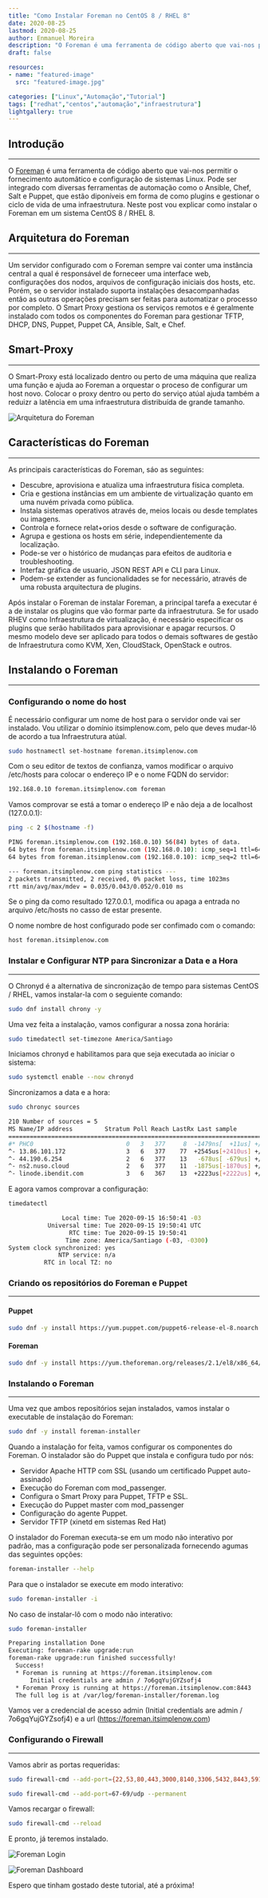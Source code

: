 ```yaml
---
title: "Como Instalar Foreman no CentOS 8 / RHEL 8"
date: 2020-08-25
lastmod: 2020-08-25
author: Enmanuel Moreira
description: "O Foreman é uma ferramenta de código aberto que vai-nos permitir o fornecimento automâtico e configuração de sistemas Linux. Pode ser integrado com diversas ferramentas de automação como o Ansible, Chef, Salt e Puppet, que estão diponíveis em forma de  como plugins e gestionar o ciclo de vida de uma infraestrutura. Neste post vou explicar como instalar o Foreman em um sistema CentOS 8 / RHEL 8.  "
draft: false

resources:
- name: "featured-image"
  src: "featured-image.jpg"

categories: ["Linux","Automação","Tutorial"]
tags: ["redhat","centos","automação","infraestrutura"]
lightgallery: true
---
```


<!--more-->

## Introdução

***

O [Foreman](https://www.theforeman.org/) é uma ferramenta de código aberto que vai-nos permitir o fornecimento automâtico e configuração de sistemas Linux. Pode ser integrado com diversas ferramentas de automação como o Ansible, Chef, Salt e Puppet, que estão diponíveis em forma de  como plugins e gestionar o ciclo de vida de uma infraestrutura. Neste post vou explicar como instalar o Foreman em um sistema CentOS 8 / RHEL 8.  

## Arquitetura do Foreman

***

Um servidor configurado com o Foreman sempre vai conter uma instância central a qual é responsável de forneceer uma interface web, configurações dos nodos, arquivos de configuração iniciais dos hosts, etc. Porém, se o servidor instalado suporta instalações desacompanhadas então as outras operações precisam ser feitas para automatizar o processo por completo. O Smart Proxy gestiona os serviços remotos e é geralmente instalado com todos os componentes do Foreman para gestionar TFTP, DHCP, DNS, Puppet, Puppet CA, Ansible, Salt, e Chef.

## Smart-Proxy

***

O Smart-Proxy está localizado dentro ou perto de uma máquina que realiza uma função e ajuda ao Foreman a orquestar o proceso de configurar um host novo. Colocar o proxy dentro ou perto do serviço atúal ajuda também a reduizr a latência em uma infraestrutura distribuída de grande tamanho.  

![Arquitetura do Foreman](/images/foreman-installation/foreman_architecture.png "Arquitetura do Foreman")

## Características do Foreman

***

As principais características do Foreman, sáo as seguintes:  

- Descubre, aprovisiona e atualiza uma infraestrutura física completa.  
- Cria e gestiona instâncias em um ambiente de virtualização quanto em uma nuvém privada como pública.  
- Instala sistemas operativos através de, meios locais ou desde templates ou imagens.  
- Controla e fornece relat+orios desde o software de configuração.  
- Agrupa e gestiona os hosts em série, independientemente da localização.  
- Pode-se ver o histórico de mudanças para efeitos de auditoria e troubleshooting.  
- Interfaz gráfica de usuario, JSON REST API e CLI para Linux.  
- Podem-se extender as funcionalidades se for necessário, através de uma robusta arquitectura de plugins.  

Após instalar o Foreman de instalar Foreman, a principal tarefa a executar é a de instalar os plugins que vão formar parte da infraestrutura. Se for usado RHEV como Infraestrutura de virtualização, é necessário especificar os plugins que serão habilitados para aprovisionar e apagar recursos. O mesmo modelo deve ser aplicado para todos o demais softwares de gestão de Infraestrutura como KVM, Xen, CloudStack, OpenStack e outros.  

## Instalando o Foreman

***

### Configurando o nome do host

É necessário configurar um nome de host para o servidor onde vai ser instalado. Vou utilizar o domínio itsimplenow.com, pelo que deves mudar-lô de acordo a tua Infraestrutura atúal.  

```bash
sudo hostnamectl set-hostname foreman.itsimplenow.com
```

Com o seu editor de textos de confianza, vamos modificar o arquivo /etc/hosts para colocar o endereço IP e o nome FQDN do servidor:  

```bash
192.168.0.10 foreman.itsimplenow.com foreman
```

Vamos comprovar se está a tomar o endereço IP e não deja a de localhost (127.0.0.1):  

```bash
ping -c 2 $(hostname -f)
```

```bash
PING foreman.itsimplenow.com (192.168.0.10) 56(84) bytes of data.
64 bytes from foreman.itsimplenow.com (192.168.0.10): icmp_seq=1 ttl=64 time=0.052 ms
64 bytes from foreman.itsimplenow.com (192.168.0.10): icmp_seq=2 ttl=64 time=0.035 ms

--- foreman.itsimplenow.com ping statistics ---
2 packets transmitted, 2 received, 0% packet loss, time 1023ms
rtt min/avg/max/mdev = 0.035/0.043/0.052/0.010 ms
```

Se o ping da como resultado 127.0.0.1, modifica ou apaga a entrada no arquivo /etc/hosts no casso de estar presente.  

O nome nombre de host configurado pode ser confimado com o comando:  

```bash
host foreman.itsimplenow.com
```

### Instalar e Configurar NTP para Sincronizar a Data e a Hora

***

O Chronyd é a alternativa de sincronização de tempo para sistemas CentOS / RHEL, vamos instalar-la com o seguiente comando:  

```bash
sudo dnf install chrony -y
```

Uma vez feita a instalação, vamos configurar a nossa zona horária:  

```bash
sudo timedatectl set-timezone America/Santiago
```

Iniciamos chronyd e habilitamos para que seja executada ao iniciar o sistema:  

```bash
sudo systemctl enable --now chronyd
```

Sincronizamos a data e a hora:  

```bash
sudo chronyc sources
```

```bash
210 Number of sources = 5
MS Name/IP address         Stratum Poll Reach LastRx Last sample
===============================================================================
#* PHC0                          0   3   377     8  -1479ns[  +11us] +/- 1358ns
^- 13.86.101.172                 3   6   377    77  +2545us[+2410us] +/-   41ms
^- 44.190.6.254                  2   6   377    13   -678us[ -679us] +/-   57ms
^- ns2.nuso.cloud                2   6   377    11  -1875us[-1870us] +/-   46ms
^- linode.ibendit.com            3   6   367    13  +2223us[+2222us] +/-   93ms
```

E agora vamos comprovar a configuração:  

```bash
timedatectl
```

```bash
               Local time: Tue 2020-09-15 16:50:41 -03
           Universal time: Tue 2020-09-15 19:50:41 UTC
                 RTC time: Tue 2020-09-15 19:50:41
                Time zone: America/Santiago (-03, -0300)
System clock synchronized: yes
              NTP service: n/a
          RTC in local TZ: no
```

### Criando os repositórios do Foreman e Puppet

***

#### Puppet

```bash
sudo dnf -y install https://yum.puppet.com/puppet6-release-el-8.noarch.rpm
```

#### Foreman

```bash
sudo dnf -y install https://yum.theforeman.org/releases/2.1/el8/x86_64/foreman-release.rpm
```

### Instalando o Foreman

***

Uma vez que ambos repositórios sejan instalados, vamos instalar o executable de instalação do Foreman:  

```bash
sudo dnf -y install foreman-installer
```

Quando a instalação for feita, vamos configurar os componentes do Foreman. O instalador são do Puppet que instala e configura tudo por nós:  

- Servidor Apache HTTP com SSL (usando um certificado Puppet auto-assinado)
- Execução do Foreman com mod_passenger.
- Configura o Smart Proxy para Puppet, TFTP e SSL.
- Execução do Puppet master com mod_passenger
- Configuração do agente Puppet.
- Servidor TFTP (xinetd em sistemas Red Hat)

O instalador do Foreman executa-se em um modo não interativo por padrão, mas a configuração pode ser personalizada fornecendo agumas das seguintes opções:  

```bash
foreman-installer --help
```

Para que o instalador se execute em modo interativo:  

```bash
sudo foreman-installer -i
```

No caso de instalar-lô com o modo não interativo:  

```bash
sudo foreman-installer
```

```bash
Preparing installation Done
Executing: foreman-rake upgrade:run
foreman-rake upgrade:run finished successfully!
  Success!
  * Foreman is running at https://foreman.itsimplenow.com
      Initial credentials are admin / 7o6gqYujGYZsofj4
  * Foreman Proxy is running at https://foreman.itsimplenow.com:8443
  The full log is at /var/log/foreman-installer/foreman.log
```

Vamos ver a credencial de acesso admin (Initial credentials are admin / 7o6gqYujGYZsofj4) e a url (<https://foreman.itsimplenow.com>)

### Configurando o Firewall

***

Vamos abrir as portas requeridas:  

```bash
sudo firewall-cmd --add-port={22,53,80,443,3000,8140,3306,5432,8443,5910-5930}/tcp --permanent
```

```bash
sudo firewall-cmd --add-port=67-69/udp --permanent
```

Vamos recargar o firewall:  

```bash
sudo firewall-cmd --reload
```

E pronto, já teremos instalado.  

![Foreman Login](/images/foreman-installation/foreman_login.png "Inicio de Sessão")

![Foreman Dashboard](/images/foreman-installation/foreman_dashboard.png "Dashboard")

Espero que tinham gostado deste tutorial, até a próxima!
